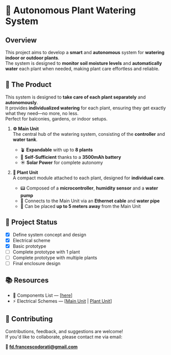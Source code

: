 # 🌿 Autonomous Plant Watering System

## Overview

This project aims to develop a **smart** and **autonomous** system for **watering indoor or outdoor plants**.  
The system is designed to **monitor soil moisture levels** and **automatically water** each plant when needed, making plant care effortless and reliable.


## 🌱 The Product

This system is designed to **take care of each plant separately** and **autonomously**.  
It provides **individualized watering** for each plant, ensuring they get exactly what they need—no more, no less.  
Perfect for balconies, gardens, or indoor setups.

1. **⚙️ Main Unit**  
   The central hub of the watering system, consisting of the **controller** and **water tank**.
   - 🪴 **Expandable** with up to **8 plants**  
   - 🔋 **Self-Sufficient** thanks to a **3500mAh battery**  
   - ☀️ **Solar Power** for complete autonomy

2. **🌿 Plant Unit**  
   A compact module attached to each plant, designed for **individual care**.
   - 📟 Composed of a **microcontroller**, **humidity sensor** and a **water pump**
   - 🔌 Connects to the Main Unit via an **Ethernet cable** and **water pipe**
   - 📏 Can be placed **up to 5 meters away** from the Main Unit

## 🚧 Project Status

- [x] Define system concept and design
- [x] Electrical scheme
- [x] Basic prototype
- [ ] Complete prototype with 1 plant
- [ ] Complete prototype with multiple plants
- [ ] Final enclosure design

## 📚 Resources
- 🧰  Components List — [[here](docs/components.md)]
- ⚡  Electrical Schemes — [[Main Unit](hardware/schematics/main_scheme.png) | [Plant Unit](hardware/schematics/main_scheme.png)]
    
## 🤝 Contributing

Contributions, feedback, and suggestions are welcome!  
If you'd like to collaborate, please contact me via email:

**📧 fd.francescodorati@gmail.com**

